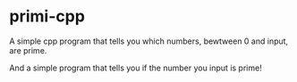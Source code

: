 # primi-cpp
A simple cpp program that tells you which numbers, bewtween 0 and input, are prime.


And a simple program that tells you if the number you input is prime!
